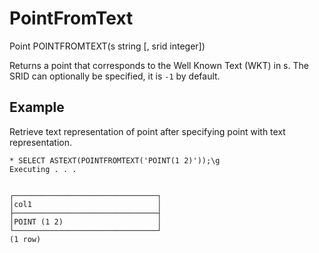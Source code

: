 # PointFromText #

Point POINTFROMTEXT(s string [, srid integer])

Returns a point that corresponds to the Well Known Text (WKT) in s. The SRID can optionally be specified, it is `-1` by default.

## Example ##

Retrieve text representation of point after specifying point with text representation.

    * SELECT ASTEXT(POINTFROMTEXT('POINT(1 2)'));\g                                            
    Executing . . .


    ┌────────────────────────────────┐
    │col1                            │
    ├────────────────────────────────┤
    │POINT (1 2)                     │
    └────────────────────────────────┘
    (1 row)
